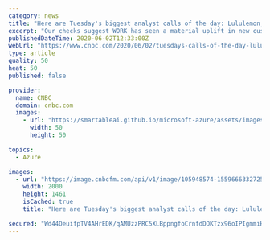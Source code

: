 ```yaml
---
category: news
title: "Here are Tuesday's biggest analyst calls of the day: Lululemon, Microsoft, Goldman Sachs & more"
excerpt: "Our checks suggest WORK has seen a material uplift in new customer generation & expansion activity, and against a conservative guide, we think a more robust beat & raise will buck recent trends and demonstrate acceleration in market adoption and help drive a re-rate in the stock."
publishedDateTime: 2020-06-02T12:33:00Z
webUrl: "https://www.cnbc.com/2020/06/02/tuesdays-calls-of-the-day-lululemon-microsoft-goldman-sachs-more.html"
type: article
quality: 50
heat: 50
published: false

provider:
  name: CNBC
  domain: cnbc.com
  images:
    - url: "https://smartableai.github.io/microsoft-azure/assets/images/organizations/cnbc.com-50x50.jpg"
      width: 50
      height: 50

topics:
  - Azure

images:
  - url: "https://image.cnbcfm.com/api/v1/image/105948574-1559666332725goldmansachssign.jpg?v=1579008639"
    width: 2000
    height: 1461
    isCached: true
    title: "Here are Tuesday's biggest analyst calls of the day: Lululemon, Microsoft, Goldman Sachs & more"

secured: "Wd44DeuifpTV4AHrEDK/qAMUzzPRC5XLBppngfoCrnfdDOKTzx96oIPIgmmiHxrmzUheDkrZWZy7lZ9Q038GKMxHgDCsK/kRRMu9DWWICpnuZh/e7qQixzN3N41mWo9/9be5FK4WxnNSybOaPtE1wS/NCu2t0KZYElXxEdnBCuri9txcSgS+MFqcLhDe6Av8rFxQDRX71n6zkMdpiF5iGNA9b2bPfWeZuCSsNmmaYbiTlvs+ctPvZTZw3idxRJOuy1KE5mb26kP8sVz6UtAMP3DJPfOj86dWBSjVzYoAcfhTFai8QI7i6eVBtpAS5YVcRe3Z9UcDThMxNrSjft7B2KQ98XkfyJIcUabK+qth6M7l6rhbr4bxcIfk3zdt3Uhxb1shY0Yva+5TO1ag7w9sUr3liQmpO2uwgx80ZuIqkhz9nQEFyXIdfFnbO+ccN4rrHmxjuufbXstuUFKqr2KvpRXN2fkDy1AvJ6T0vd4zxN4=;WQRWtNIg+y/E8UutkrQsoA=="
---
```


